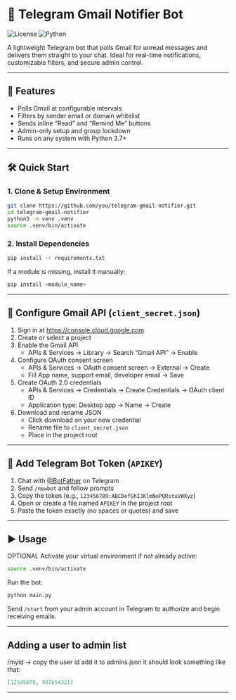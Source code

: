 
# 🚀 Telegram Gmail Notifier Bot

![License](https://img.shields.io/badge/license-MIT-green)
![Python](https://img.shields.io/badge/python-3.7%2B-blue)

A lightweight Telegram bot that polls Gmail for unread messages and delivers them straight to your chat. Ideal for real-time notifications, customizable filters, and secure admin control.

---

## 🔑 Features

- Polls Gmail at configurable intervals  
- Filters by sender email or domain whitelist  
- Sends inline “Read” and “Remind Me” buttons  
- Admin-only setup and group lockdown  
- Runs on any system with Python 3.7+

---

## 🛠️ Quick Start

### 1. Clone & Setup Environment

```bash
git clone https://github.com/you/telegram-gmail-notifier.git
cd telegram-gmail-notifier
python3 -m venv .venv
source .venv/bin/activate
```

### 2. Install Dependencies

```bash
pip install -r requirements.txt
```

If a module is missing, install it manually:

```bash
pip install <module_name>
```

---

## 🔐 Configure Gmail API (`client_secret.json`)

1. Sign in at https://console.cloud.google.com  
2. Create or select a project  
3. Enable the Gmail API  
   - APIs & Services → Library → Search “Gmail API” → Enable  
4. Configure OAuth consent screen  
   - APIs & Services → OAuth consent screen → External → Create  
   - Fill App name, support email, developer email → Save  
5. Create OAuth 2.0 credentials  
   - APIs & Services → Credentials → Create Credentials → OAuth client ID  
   - Application type: Desktop app → Name → Create  
6. Download and rename JSON  
   - Click download on your new credential  
   - Rename file to `client_secret.json`  
   - Place in the project root

---

## 🤖 Add Telegram Bot Token (`APIKEY`)

1. Chat with [@BotFather](https://t.me/BotFather) on Telegram  
2. Send `/newbot` and follow prompts  
3. Copy the token (e.g., `123456789:ABCDefGhIJKlmNoPQRstuVWXyz`)  
4. Open or create a file named `APIKEY` in the project root  
5. Paste the token exactly (no spaces or quotes) and save

---

## ▶️ Usage

OPTIONAL Activate your virtual environment if not already active:

```bash
source .venv/bin/activate
```

Run the bot:

```bash
python main.py
```

Send `/start` from your admin account in Telegram to authorize and begin receiving emails.

---

## Adding a user to admin list
/myid → copy the user id add it to admins.json it should look something like that:
```json
[12345678, 987654321]
```
---
